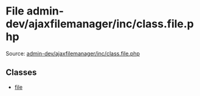 File admin-dev/ajaxfilemanager/inc/class.file.php
=========

Source: [admin-dev/ajaxfilemanager/inc/class.file.php](https://github.com/PrestaShop/PrestaShop/blob/1.5.1.0/admin-dev/ajaxfilemanager/inc/class.file.php)


Classes
-------

* [file](class.file.md)

